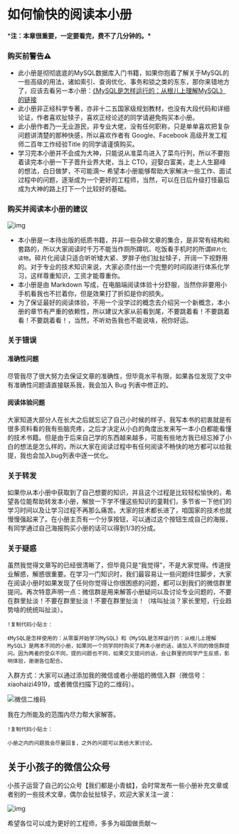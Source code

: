 # 如何愉快的阅读本小册



***注：本章很重要，一定要看完，费不了几分钟的。\***

### 购买前警告⚠️

- 此小册是彻彻底底的MySQL数据库入门书籍，如果你抱着了解关于MySQL的一些高级的用法，诸如索引、查询优化、事务和锁之类的东东，那你来错地方了，应该去看另一本小册：[《MySQL是怎样运行的：从根儿上理解MySQL》的链接](https://juejin.im/book/6844733769996304392?referrer=5bff96c6e51d45452f2d6f95)
- 此小册非正经科学专著，亦非十二五国家级规划教材，也没有大段代码和详细论证，作者喜欢扯犊子，喜欢正经论述的同学请避免购买本小册。
- 此小册作者乃一无业游民，非专业大佬，没有任何职称，只是单单喜欢把复杂问题讲清楚的那种快感，所以喜欢作者有 Google、Facebook 高级开发工程师二百年工作经验Title 的同学请谨慎购买。
- 学习完本小册并不会成为大神，只能说从准菜鸟进入了菜鸟行列，所以不要抱着读完本小册一下子晋升业界大佬，当上 CTO，迎娶白富美，走上人生巅峰的想法，白日做梦，不可能滴～ 希望本小册能够帮助大家解决一些工作、面试过程中的问题，逐渐成为一个更好的工程师，当然，可以在日后升级打怪最后成为大神的路上打下一个比较好的基础。

### 购买并阅读本小册的建议

![img](https://p1-jj.byteimg.com/tos-cn-i-t2oaga2asx/gold-user-assets/2019/2/22/169142638c71b5dc~tplv-t2oaga2asx-jj-mark:2268:0:0:0:q75.awebp)

- 本小册是一本待出版的纸质书籍，并非一些杂碎文章的集合，是非常有结构和套路的，所以大家阅读时千万不能当作厕所蹲坑、吃饭看手机时的所谓`碎片化读物`。碎片化阅读只适合听听矮大紧、罗胖子他们扯扯犊子，开阔一下视野用的。对于专业的技术知识来说，大家必须付出一个完整的时间段进行体系化学习，这样尊重知识，工资才能尊重你。
- 本小册是由 Markdown 写成，在电脑端阅读体验十分舒服，当然你非要用小手机看我也不拦着你，但是效果打了折扣是你的损失。
- 为了保证最好的阅读体验，不用一个没学过的概念去介绍另一个新概念，本小册的章节有严重的依赖性，所以建议大家从前看到尾，不要跳着看！不要跳着看！不要跳着看！，当然，不听劝告我也不能说啥，祝你好运。

### 关于错误

#### 准确性问题

尽管我尽了很大努力去保证文章的准确性，但毕竟水平有限，如果各位发现了文中有准确性问题请直接联系我，我会加入 Bug 列表中修正的。

#### 阅读体验问题

大家知道大部分人在长大之后就忘记了自己小时候的样子，我写本书的初衷就是有很多资料看的我有些脑壳疼，之后才决定从小白的角度出发来写一本小白都能看懂的技术书籍。但是由于后来自己学的东西越来越多，可能有些地方我已经忘掉了小白的想法是怎么样的，所以大家在阅读过程中有任何阅读不畅快的地方都可以给我提，我也会加入bug列表中逐一优化。

### 关于转发

如果你从本小册中获取到了自己想要的知识，并且这个过程是比较轻松愉快的，希望各位能帮助转发本小册，解放一下学不懂这些知识的童鞋们，多节省一下他们的学习时间以及让学习过程不再那么痛苦。大家的技术都长进了，咱国家的技术也就慢慢强起来了。在小册主页有一个分享按钮，可以通过这个按钮生成自己的海报，有同学通过自己海报购买小册的话可以得到1/3的分成。

### 关于疑惑

虽然我觉得文章写的已经很清晰了，但毕竟只是“我觉得”，不是大家觉得。传道授业解惑，解惑很重要。在学习一门知识时，我们最容易让一些问题绊住脚步，大家在阅读小册时如果发现了任何你觉得让你很困惑的问题，都可以到我们的微信群里提问。再次特意声明一点：微信群是用来解答小册疑问以及讨论专业问题的，不要在群里扯淡！不要在群里扯淡！不要在群里扯淡！（啥叫扯淡？家长里短，行业趋势啥的统统叫扯淡）。

```!
!复制代码小贴士：

《MySQL是怎样使用的：从零蛋开始学习MySQL》和《MySQL是怎样运行的：从根儿上理解MySQL》是两本不同的小册，如果同一个同学同时购买了两本小册的话，请加入不同的微信群提问。因为两者的受众不同，提的问题也不同，如果交叉提问的话，会让群里的同学产生反感，影响体验，谢谢各位配合。
```

入群方式：大家可以通过添加我的微信或者小册姐的微信入群（微信号：xiaohaizi4919，或者微信扫描下边的二维码）。

![微信二维码](https://p1-jj.byteimg.com/tos-cn-i-t2oaga2asx/gold-user-assets/2019/7/14/16bee4480039a721~tplv-t2oaga2asx-jj-mark:2268:0:0:0:q75.awebp)

我在力所能及的范围内尽力帮大家解答。

```!
!复制代码小贴士：

小册之内的问题我会尽量回复，之外的问题可以丢给大家讨论。
```

## 关于小孩子的微信公众号

小孩子运营了自己的公众号【我们都是小青蛙】，会时常发布一些小册补充文章或者别的一些技术文章，偶尔会扯扯犊子，欢迎大家关注一波：

![img](https://p1-jj.byteimg.com/tos-cn-i-t2oaga2asx/gold-user-assets/2019/4/18/16a2e7131c8643e4~tplv-t2oaga2asx-jj-mark:2268:0:0:0:q75.awebp)

希望各位可以成为更好的工程师，多多为祖国做贡献～